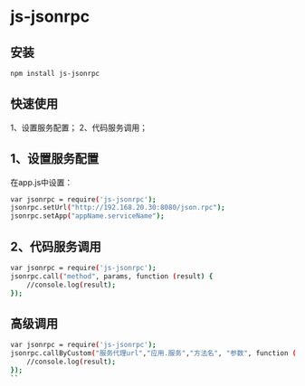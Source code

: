 # js-jsonrpc


## 安装

```sh
npm install js-jsonrpc
```


## 快速使用
1、设置服务配置；
2、代码服务调用；

## 1、设置服务配置
在app.js中设置：
```sh
var jsonrpc = require('js-jsonrpc');
jsonrpc.setUrl("http://192.168.20.30:8080/json.rpc");
jsonrpc.setApp("appName.serviceName");
```

## 2、代码服务调用
```sh
var jsonrpc = require('js-jsonrpc');
jsonrpc.call("method", params, function (result) {
    //console.log(result);
});
```


## 高级调用
```sh
var jsonrpc = require('js-jsonrpc');
jsonrpc.callByCustom("服务代理url","应用.服务","方法名", "参数", function (result) {
    //console.log(result);
});
``
